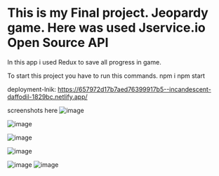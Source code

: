 # This is my Final project. Jeopardy game. Here was used Jservice.io Open Source API
In this app i used Redux to save all progress in game. 

To start this project you have to run this commands.
npm i
npm start

deployment-lnik: https://657972d17b7aed76399917b5--incandescent-daffodil-1829bc.netlify.app/

screenshots here
![image](https://github.com/TilekKulanbekov/FinalProjectForFE/assets/73649961/80b75fbb-d234-4647-8df5-0c345db0977d)

![image](https://github.com/TilekKulanbekov/FinalProjectForFE/assets/73649961/7c683b35-9ee3-4303-a95c-beef2992686c)

![image](https://github.com/TilekKulanbekov/FinalProjectForFE/assets/73649961/19f84d4f-c3f5-4b4a-9cc2-ed2b25683afa)

![image](https://github.com/TilekKulanbekov/FinalProjectForFE/assets/73649961/bc901f43-e47c-41e0-b134-2de462ee68f7)

![image](https://github.com/TilekKulanbekov/FinalProjectForFE/assets/73649961/044f121c-540d-4b31-843a-3db0a8bb11b3)
![image](https://github.com/TilekKulanbekov/FinalProjectForFE/assets/73649961/225639c0-beaf-447b-979e-300ab0bc443c)
